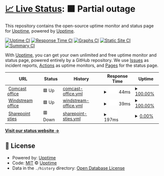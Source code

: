 # [📈 Live Status](https://upptime.github.io/upptime): <!--live status--> **🟧 Partial outage**

This repository contains the open-source uptime monitor and status page for [Upptime](https://upptime.js.org), powered by [Upptime](https://github.com/upptime/upptime).

[![Uptime CI](https://github.com/upptime/upptime/workflows/Uptime%20CI/badge.svg)](https://github.com/upptime/upptime/actions?query=workflow%3A%22Uptime+CI%22)
[![Response Time CI](https://github.com/upptime/upptime/workflows/Response%20Time%20CI/badge.svg)](https://github.com/upptime/upptime/actions?query=workflow%3A%22Response+Time+CI%22)
[![Graphs CI](https://github.com/upptime/upptime/workflows/Graphs%20CI/badge.svg)](https://github.com/upptime/upptime/actions?query=workflow%3A%22Graphs+CI%22)
[![Static Site CI](https://github.com/upptime/upptime/workflows/Static%20Site%20CI/badge.svg)](https://github.com/upptime/upptime/actions?query=workflow%3A%22Static+Site+CI%22)
[![Summary CI](https://github.com/upptime/upptime/workflows/Summary%20CI/badge.svg)](https://github.com/upptime/upptime/actions?query=workflow%3A%22Summary+CI%22)

With [Upptime](https://upptime.js.org), you can get your own unlimited and free uptime monitor and status page, powered entirely by a GitHub repository. We use [Issues](https://github.com/upptime/upptime/issues) as incident reports, [Actions](https://github.com/upptime/upptime/actions) as uptime monitors, and [Pages](https://upptime.github.io/upptime) for the status page.

<!--start: status pages-->
<!-- This summary is generated by Upptime (https://github.com/upptime/upptime) -->
<!-- Do not edit this manually, your changes will be overwritten -->
<!-- prettier-ignore -->
| URL | Status | History | Response Time | Uptime |
| --- | ------ | ------- | ------------- | ------ |
| <img alt="" src="https://favicons.githubusercontent.com/null" height="13"> [Comcast office](50.211.130.193) | 🟩 Up | [comcast-office.yml](https://github.com/mukn/upptime/commits/HEAD/history/comcast-office.yml) | <details><summary><img alt="Response time graph" src="./graphs/comcast-office/response-time-week.png" height="20"> 44ms</summary><br><a href="https://upptime.github.io/upptime/history/comcast-office"><img alt="Response time 45" src="https://img.shields.io/endpoint?url=https%3A%2F%2Fraw.githubusercontent.com%2Fmukn%2Fupptime%2FHEAD%2Fapi%2Fcomcast-office%2Fresponse-time.json"></a><br><a href="https://upptime.github.io/upptime/history/comcast-office"><img alt="24-hour response time 79" src="https://img.shields.io/endpoint?url=https%3A%2F%2Fraw.githubusercontent.com%2Fmukn%2Fupptime%2FHEAD%2Fapi%2Fcomcast-office%2Fresponse-time-day.json"></a><br><a href="https://upptime.github.io/upptime/history/comcast-office"><img alt="7-day response time 44" src="https://img.shields.io/endpoint?url=https%3A%2F%2Fraw.githubusercontent.com%2Fmukn%2Fupptime%2FHEAD%2Fapi%2Fcomcast-office%2Fresponse-time-week.json"></a><br><a href="https://upptime.github.io/upptime/history/comcast-office"><img alt="30-day response time 45" src="https://img.shields.io/endpoint?url=https%3A%2F%2Fraw.githubusercontent.com%2Fmukn%2Fupptime%2FHEAD%2Fapi%2Fcomcast-office%2Fresponse-time-month.json"></a><br><a href="https://upptime.github.io/upptime/history/comcast-office"><img alt="1-year response time 45" src="https://img.shields.io/endpoint?url=https%3A%2F%2Fraw.githubusercontent.com%2Fmukn%2Fupptime%2FHEAD%2Fapi%2Fcomcast-office%2Fresponse-time-year.json"></a></details> | <details><summary><a href="https://upptime.github.io/upptime/history/comcast-office">100.00%</a></summary><a href="https://upptime.github.io/upptime/history/comcast-office"><img alt="All-time uptime 99.83%" src="https://img.shields.io/endpoint?url=https%3A%2F%2Fraw.githubusercontent.com%2Fmukn%2Fupptime%2FHEAD%2Fapi%2Fcomcast-office%2Fuptime.json"></a><br><a href="https://upptime.github.io/upptime/history/comcast-office"><img alt="24-hour uptime 100.00%" src="https://img.shields.io/endpoint?url=https%3A%2F%2Fraw.githubusercontent.com%2Fmukn%2Fupptime%2FHEAD%2Fapi%2Fcomcast-office%2Fuptime-day.json"></a><br><a href="https://upptime.github.io/upptime/history/comcast-office"><img alt="7-day uptime 100.00%" src="https://img.shields.io/endpoint?url=https%3A%2F%2Fraw.githubusercontent.com%2Fmukn%2Fupptime%2FHEAD%2Fapi%2Fcomcast-office%2Fuptime-week.json"></a><br><a href="https://upptime.github.io/upptime/history/comcast-office"><img alt="30-day uptime 99.83%" src="https://img.shields.io/endpoint?url=https%3A%2F%2Fraw.githubusercontent.com%2Fmukn%2Fupptime%2FHEAD%2Fapi%2Fcomcast-office%2Fuptime-month.json"></a><br><a href="https://upptime.github.io/upptime/history/comcast-office"><img alt="1-year uptime 99.83%" src="https://img.shields.io/endpoint?url=https%3A%2F%2Fraw.githubusercontent.com%2Fmukn%2Fupptime%2FHEAD%2Fapi%2Fcomcast-office%2Fuptime-year.json"></a></details>
| <img alt="" src="https://favicons.githubusercontent.com/null" height="13"> [Windstream office](71.16.153.90) | 🟩 Up | [windstream-office.yml](https://github.com/mukn/upptime/commits/HEAD/history/windstream-office.yml) | <details><summary><img alt="Response time graph" src="./graphs/windstream-office/response-time-week.png" height="20"> 39ms</summary><br><a href="https://upptime.github.io/upptime/history/windstream-office"><img alt="Response time 42" src="https://img.shields.io/endpoint?url=https%3A%2F%2Fraw.githubusercontent.com%2Fmukn%2Fupptime%2FHEAD%2Fapi%2Fwindstream-office%2Fresponse-time.json"></a><br><a href="https://upptime.github.io/upptime/history/windstream-office"><img alt="24-hour response time 77" src="https://img.shields.io/endpoint?url=https%3A%2F%2Fraw.githubusercontent.com%2Fmukn%2Fupptime%2FHEAD%2Fapi%2Fwindstream-office%2Fresponse-time-day.json"></a><br><a href="https://upptime.github.io/upptime/history/windstream-office"><img alt="7-day response time 39" src="https://img.shields.io/endpoint?url=https%3A%2F%2Fraw.githubusercontent.com%2Fmukn%2Fupptime%2FHEAD%2Fapi%2Fwindstream-office%2Fresponse-time-week.json"></a><br><a href="https://upptime.github.io/upptime/history/windstream-office"><img alt="30-day response time 42" src="https://img.shields.io/endpoint?url=https%3A%2F%2Fraw.githubusercontent.com%2Fmukn%2Fupptime%2FHEAD%2Fapi%2Fwindstream-office%2Fresponse-time-month.json"></a><br><a href="https://upptime.github.io/upptime/history/windstream-office"><img alt="1-year response time 42" src="https://img.shields.io/endpoint?url=https%3A%2F%2Fraw.githubusercontent.com%2Fmukn%2Fupptime%2FHEAD%2Fapi%2Fwindstream-office%2Fresponse-time-year.json"></a></details> | <details><summary><a href="https://upptime.github.io/upptime/history/windstream-office">100.00%</a></summary><a href="https://upptime.github.io/upptime/history/windstream-office"><img alt="All-time uptime 99.83%" src="https://img.shields.io/endpoint?url=https%3A%2F%2Fraw.githubusercontent.com%2Fmukn%2Fupptime%2FHEAD%2Fapi%2Fwindstream-office%2Fuptime.json"></a><br><a href="https://upptime.github.io/upptime/history/windstream-office"><img alt="24-hour uptime 100.00%" src="https://img.shields.io/endpoint?url=https%3A%2F%2Fraw.githubusercontent.com%2Fmukn%2Fupptime%2FHEAD%2Fapi%2Fwindstream-office%2Fuptime-day.json"></a><br><a href="https://upptime.github.io/upptime/history/windstream-office"><img alt="7-day uptime 100.00%" src="https://img.shields.io/endpoint?url=https%3A%2F%2Fraw.githubusercontent.com%2Fmukn%2Fupptime%2FHEAD%2Fapi%2Fwindstream-office%2Fuptime-week.json"></a><br><a href="https://upptime.github.io/upptime/history/windstream-office"><img alt="30-day uptime 99.83%" src="https://img.shields.io/endpoint?url=https%3A%2F%2Fraw.githubusercontent.com%2Fmukn%2Fupptime%2FHEAD%2Fapi%2Fwindstream-office%2Fuptime-month.json"></a><br><a href="https://upptime.github.io/upptime/history/windstream-office"><img alt="1-year uptime 99.83%" src="https://img.shields.io/endpoint?url=https%3A%2F%2Fraw.githubusercontent.com%2Fmukn%2Fupptime%2FHEAD%2Fapi%2Fwindstream-office%2Fuptime-year.json"></a></details>
| <img alt="" src="https://favicons.githubusercontent.com/nacgroup.sharepoint.com" height="13"> [Sharepoint sties](https://nacgroup.sharepoint.com/sites/InternalIT) | 🟥 Down | [sharepoint-sties.yml](https://github.com/mukn/upptime/commits/HEAD/history/sharepoint-sties.yml) | <details><summary><img alt="Response time graph" src="./graphs/sharepoint-sties/response-time-week.png" height="20"> 197ms</summary><br><a href="https://upptime.github.io/upptime/history/sharepoint-sties"><img alt="Response time 219" src="https://img.shields.io/endpoint?url=https%3A%2F%2Fraw.githubusercontent.com%2Fmukn%2Fupptime%2FHEAD%2Fapi%2Fsharepoint-sties%2Fresponse-time.json"></a><br><a href="https://upptime.github.io/upptime/history/sharepoint-sties"><img alt="24-hour response time 250" src="https://img.shields.io/endpoint?url=https%3A%2F%2Fraw.githubusercontent.com%2Fmukn%2Fupptime%2FHEAD%2Fapi%2Fsharepoint-sties%2Fresponse-time-day.json"></a><br><a href="https://upptime.github.io/upptime/history/sharepoint-sties"><img alt="7-day response time 197" src="https://img.shields.io/endpoint?url=https%3A%2F%2Fraw.githubusercontent.com%2Fmukn%2Fupptime%2FHEAD%2Fapi%2Fsharepoint-sties%2Fresponse-time-week.json"></a><br><a href="https://upptime.github.io/upptime/history/sharepoint-sties"><img alt="30-day response time 219" src="https://img.shields.io/endpoint?url=https%3A%2F%2Fraw.githubusercontent.com%2Fmukn%2Fupptime%2FHEAD%2Fapi%2Fsharepoint-sties%2Fresponse-time-month.json"></a><br><a href="https://upptime.github.io/upptime/history/sharepoint-sties"><img alt="1-year response time 219" src="https://img.shields.io/endpoint?url=https%3A%2F%2Fraw.githubusercontent.com%2Fmukn%2Fupptime%2FHEAD%2Fapi%2Fsharepoint-sties%2Fresponse-time-year.json"></a></details> | <details><summary><a href="https://upptime.github.io/upptime/history/sharepoint-sties">0.00%</a></summary><a href="https://upptime.github.io/upptime/history/sharepoint-sties"><img alt="All-time uptime 0.00%" src="https://img.shields.io/endpoint?url=https%3A%2F%2Fraw.githubusercontent.com%2Fmukn%2Fupptime%2FHEAD%2Fapi%2Fsharepoint-sties%2Fuptime.json"></a><br><a href="https://upptime.github.io/upptime/history/sharepoint-sties"><img alt="24-hour uptime 0.00%" src="https://img.shields.io/endpoint?url=https%3A%2F%2Fraw.githubusercontent.com%2Fmukn%2Fupptime%2FHEAD%2Fapi%2Fsharepoint-sties%2Fuptime-day.json"></a><br><a href="https://upptime.github.io/upptime/history/sharepoint-sties"><img alt="7-day uptime 0.00%" src="https://img.shields.io/endpoint?url=https%3A%2F%2Fraw.githubusercontent.com%2Fmukn%2Fupptime%2FHEAD%2Fapi%2Fsharepoint-sties%2Fuptime-week.json"></a><br><a href="https://upptime.github.io/upptime/history/sharepoint-sties"><img alt="30-day uptime 0.00%" src="https://img.shields.io/endpoint?url=https%3A%2F%2Fraw.githubusercontent.com%2Fmukn%2Fupptime%2FHEAD%2Fapi%2Fsharepoint-sties%2Fuptime-month.json"></a><br><a href="https://upptime.github.io/upptime/history/sharepoint-sties"><img alt="1-year uptime 0.00%" src="https://img.shields.io/endpoint?url=https%3A%2F%2Fraw.githubusercontent.com%2Fmukn%2Fupptime%2FHEAD%2Fapi%2Fsharepoint-sties%2Fuptime-year.json"></a></details>

<!--end: status pages-->

[**Visit our status website →**](https://upptime.github.io/upptime)

## 📄 License

- Powered by: [Upptime](https://github.com/upptime/upptime)
- Code: [MIT](./LICENSE) © [Upptime](https://upptime.js.org)
- Data in the `./history` directory: [Open Database License](https://opendatacommons.org/licenses/odbl/1-0/)
